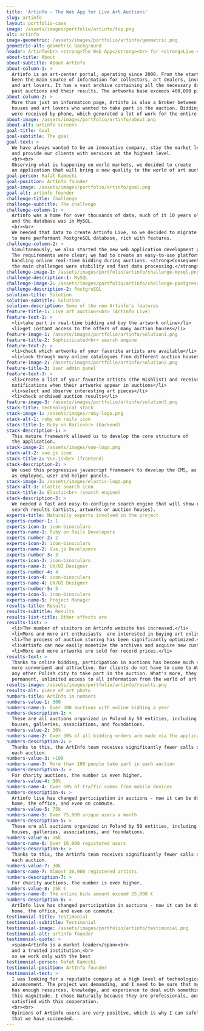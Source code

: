 ```yaml
---
title: 'Artinfo - The Web App for Live Art Auctions'
slug: artinfo
layout: portfolio-case
image: /assets/images/portfolio/artinfo/top.png
alt: artinfo
image-geometric: /assets/images/portfolio/artinfo/geometric.png
geometric-alt: geometric background
header: Artinfo<br> <strong>The Web App</strong><br> for <strong>Live Art Auctions</strong>
about-title: About
about-subtitle: About ArtInfo
about-column-1: >
  Artinfo is an art-center portal, operating since 2000. From the start, it has
  been the main source of information for collectors, art dealers, investors
  and art lovers. It has a vast archive containing all the necessary data about
  past auctions and their results. The artworks base exceeds 400,000 pieces.
about-column-2: >
  More than just an information page, Artinfo is also a broker between auction
  houses and art lovers who wanted to take part in the auction. Bidding orders
  were received by phone, which generated a lot of work for the entire team.
about-image: /assets/images/portfolio/artinfo/about.png
about-alt: artinfo screens
goal-title: Goal
goal-subtitle: The goal
goal-text: >
  We have always wanted to be an innovative company, stay the market leader
  and provide our clients with services at the highest level.
  <br><br>
  Observing what is happening on world markets, we decided to create
  an application that will bring a new quality to the world of art auctions.
goal-person: Rafał Kamecki
goal-position: ArtInfo founder
goal-image: /assets/images/portfolio/artinfo/goal.png
goal-alt: artinfo founder
challenge-title: Challenge
challenge-subtitle: The challenge
challenge-column-1: >
  Artinfo was a home for over thousands of data, much of it 10 years old,
  and the database was in MySQL.
  <br><br>
  We needed that data to create Artinfo Live, so we decided to migrate it all
  to more performant PostgreSQL database, rich with features.
challenge-column-2: >
  Simultaneously, we also started the new web application development process.
  The requirements were clear; we had to create an easy-to-use platform for
  handling online real-time bidding during auctions. <strong>Consequently,
  the main challenges were stability and fast data processing.</strong>
challenge-image-1: /assets/images/portfolio/artinfo/challenge-mysql.png
challenge-description-1: MySQL
challenge-image-2: /assets/images/portfolio/artinfo/challenge-postgresql.png
challenge-description-2: PostgreSQL
solution-title: Solution
solution-subtitle: Solution
solution-description: Some of the new Artinfo’s features
feature-title-1: Live art auctions<br> (Artinfo Live)
feature-text-1: >
  <li>take part in real-time bidding and buy the artwork online</li>
  <li>get instant access to the offers of many auction houses</li>
feature-image-1: /assets/images/portfolio/artinfo/solution1.png
feature-title-2: Sophisticated<br> search engine
feature-text-2: >
  <li>check which artworks of your favorite artists are available</li>
  <li>look through many online catalogues from different auction houses</li>
feature-image-2: /assets/images/portfolio/artinfo/solution2.png
feature-title-3: User admin panel
feature-text-3: >
  <li>create a list of your favorite artists (the Wishlist) and receive e-mail
  notifications when their artworks appear in auctions</li>
  <li>select and observe interesting art pieces</li>
  <li>check archived auction results</li>
feature-image-3: /assets/images/portfolio/artinfo/solution3.png
stack-title: Technological stack
stack-image-1: /assets/images/ruby-logo.png
stack-alt-1: ruby on rails icon
stack-title-1: Ruby on Rails<br> (backend)
stack-description-1: >
  This mature framework allowed us to develop the core structure of
  the application.
stack-image-2: /assets/images/vue-logo.png
stack-alt-2: vue.js icon
stack-title-2: Vue.js<br> (frontend)
stack-description-2: >
  We used this progressive javascript framework to develop the CMS, as well
  as employee, user and helper panels.
stack-image-3: /assets/images/elastic-logo.png
stack-alt-3: elastic search icon
stack-title-3: Elastic<br> (search engine)
stack-description-3: >
  We needed a fast and easy-to-configure search engine that will show real-time
  search results (artists, artworks or auction houses).
experts-title: Naturaily experts involved in the project
experts-number-1: 1
experts-icon-1: icon-binoculars
experts-name-1: Ruby on Rails Developers
experts-number-2: 2
experts-icon-2: icon-binoculars
experts-name-2: Vue.js Developers
experts-number-3: 3
experts-icon-3: icon-binoculars
experts-name-3: UX/UI Designer
experts-number-4: 4
experts-icon-4: icon-binoculars
experts-name-4: UX/UI Designer
experts-number-5: 5
experts-icon-5: icon-binoculars
experts-name-5: Project Manager
results-title: Results
results-subtitle: Results
results-list-title: Other effects are
results-list: >
  <li>The number of visitors on Artinfo website has increased.</li>
  <li>More and more art enthusiasts  are interested in buying art online.</li>
  <li>The process of auction storing has been significantly optimized.</li>
  <li>Artinfo can now easily monetize the archives and acquire new customers.</li>
  <li>More and more artworks are sold for record prices.</li>
results-text: >
  Thanks to online bidding, participation in auctions has become much simpler,
  more convenient and attractive. Our clients do not have to come to Warsaw or
  any other Polish city to take part in the auction. What's more, they have
  permanent, unlimited access to all information from the world of art.
results-image: /assets/images/portfolio/artinfo/results.png
results-alt: piece of art photo
numbers-title: ArtInfo in numbers
numbers-value-1: 300
numbers-name-1: Over 300 auctions with online bidding a year
numbers-description-1: >
  These are all auctions organized in Poland by 50 entities, including auction
  houses, galleries, associations, and foundations.
numbers-value-2: 30%
numbers-name-2: Over 30% of all bidding orders are made via the application
numbers-description-2: >
  Thanks to this, the ArtInfo team receives significantly fewer calls during
  each auction.
numbers-value-3: +100
numbers-name-3: More than 100 people take part in each auction
numbers-description-3: >
  For charity auctions, the number is even higher.
numbers-value-4: 50%
numbers-name-4: Over 50% of traffic comes from mobile devices
numbers-description-4: >
  Artinfo live has changed participation in auctions - now it can be done from
  home, the office, and even on commute.
numbers-value-5: 75k
numbers-name-5: Over 75,000 unique users a month
numbers-description-5: >
  These are all auctions organized in Poland by 50 entities, including auction
  houses, galleries, associations, and foundations.
numbers-value-6: 16k
numbers-name-6: Over 16,000 registered users
numbers-description-6: >
  Thanks to this, the Artinfo team receives significantly fewer calls during
  each auction.
numbers-value-7: 30k
numbers-name-7: Almost 30,000 registered artists
numbers-description-7: >
  For charity auctions, the number is even higher.
numbers-value-8: 25k €
numbers-name-8: The online bids amount exceed 25,000 €
numbers-description-8: >
  ArtInfo live has changed participation in auctions - now it can be done from
  home, the office, and even on commute.
testimonial-title: Testimonial
testimonial-subtitle: Testimonial
testimonial-image: /assets/images/portfolio/artinfo/testimonial.png
testimonial-alt: artinfo founder
testimonial-quote: >
  <span>Artinfo is a market leader</span><br>
  and a trusted institution,<br>
  so we work only with the best
testimonial-person: Rafał Kamecki
testimonial-position: ArtInfo founder
testimonial-text: >
  I was looking for a reputable company at a high level of technological
  advancement. The project was demanding, and I need to be sure that my partner
  has enough resources, knowledge, and experience to deal with something of
  this magnitude. I chose Naturaily because they are professionals, and I am
  satisfied with this cooperation.
  <br><br>
  Opinions of Artinfo users are very positive, which is why I can safely say
  that we have succeeded.
---
```

